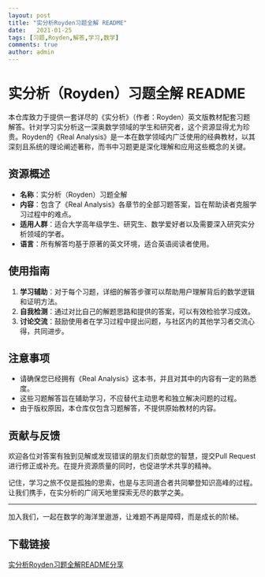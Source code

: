 ```yaml
---
layout: post
title: "实分析Royden习题全解 README"
date:   2021-01-25
tags: [习题,Royden,解答,学习,数学]
comments: true
author: admin
---
```

# 实分析（Royden）习题全解 README

本仓库致力于提供一套详尽的《实分析》（作者：Royden）英文版教材配套习题解答。针对学习实分析这一深奥数学领域的学生和研究者，这个资源显得尤为珍贵。Royden的《Real Analysis》是一本在数学领域内广泛使用的经典教材，以其深刻且系统的理论阐述著称，而书中习题更是深化理解和应用这些概念的关键。

## 资源概述

- **名称**：实分析（Royden）习题全解
- **内容**：包含了《Real Analysis》各章节的全部习题答案，旨在帮助读者克服学习过程中的难点。
- **适用人群**：适合大学高年级学生、研究生、数学爱好者以及需要深入研究实分析领域的学者。
- **语言**：所有解答均基于原著的英文环境，适合英语阅读者使用。

## 使用指南

1. **学习辅助**：对于每个习题，详细的解答步骤可以帮助用户理解背后的数学逻辑和证明方法。
2. **自我检测**：通过对比自己的解题思路和提供的答案，可以有效检验学习成效。
3. **讨论交流**：鼓励使用者在学习过程中提出问题，与社区内的其他学习者交流心得，共同进步。

## 注意事项

- 请确保您已经拥有《Real Analysis》这本书，并且对其中的内容有一定的熟悉度。
- 这些习题解答旨在辅助学习，不应替代主动思考和独立解决问题的过程。
- 由于版权原因，本仓库仅包含习题解答，不提供原始教材的内容。

## 贡献与反馈

欢迎各位对答案有独到见解或发现错误的朋友们贡献您的智慧，提交Pull Request进行修正或补充。在提升资源质量的同时，也促进学术共享的精神。

记住，学习之旅不仅是孤独的思索，也是与志同道合者共同攀登知识高峰的过程。让我们携手，在实分析的广阔天地里探索无尽的数学之美。

---

加入我们，一起在数学的海洋里遨游，让难题不再是障碍，而是成长的阶梯。

## 下载链接

[实分析Royden习题全解README分享](https://pan.quark.cn/s/c0b9725161da)